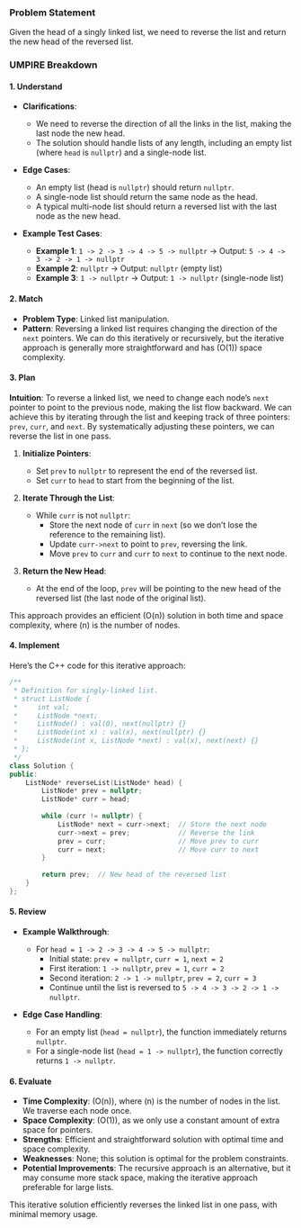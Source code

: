 ### Problem Statement

Given the head of a singly linked list, we need to reverse the list and return the new head of the reversed list.

### UMPIRE Breakdown

#### **1. Understand**
- **Clarifications**:
  - We need to reverse the direction of all the links in the list, making the last node the new head.
  - The solution should handle lists of any length, including an empty list (where `head` is `nullptr`) and a single-node list.
  
- **Edge Cases**:
  - An empty list (head is `nullptr`) should return `nullptr`.
  - A single-node list should return the same node as the head.
  - A typical multi-node list should return a reversed list with the last node as the new head.

- **Example Test Cases**:
  - **Example 1**: `1 -> 2 -> 3 -> 4 -> 5 -> nullptr` → Output: `5 -> 4 -> 3 -> 2 -> 1 -> nullptr`
  - **Example 2**: `nullptr` → Output: `nullptr` (empty list)
  - **Example 3**: `1 -> nullptr` → Output: `1 -> nullptr` (single-node list)

#### **2. Match**
- **Problem Type**: Linked list manipulation.
- **Pattern**: Reversing a linked list requires changing the direction of the `next` pointers. We can do this iteratively or recursively, but the iterative approach is generally more straightforward and has \(O(1)\) space complexity.

#### **3. Plan**

**Intuition**:
To reverse a linked list, we need to change each node’s `next` pointer to point to the previous node, making the list flow backward. We can achieve this by iterating through the list and keeping track of three pointers: `prev`, `curr`, and `next`. By systematically adjusting these pointers, we can reverse the list in one pass.

1. **Initialize Pointers**:
   - Set `prev` to `nullptr` to represent the end of the reversed list.
   - Set `curr` to `head` to start from the beginning of the list.

2. **Iterate Through the List**:
   - While `curr` is not `nullptr`:
     - Store the next node of `curr` in `next` (so we don’t lose the reference to the remaining list).
     - Update `curr->next` to point to `prev`, reversing the link.
     - Move `prev` to `curr` and `curr` to `next` to continue to the next node.

3. **Return the New Head**:
   - At the end of the loop, `prev` will be pointing to the new head of the reversed list (the last node of the original list).

This approach provides an efficient \(O(n)\) solution in both time and space complexity, where \(n\) is the number of nodes.

#### **4. Implement**

Here’s the C++ code for this iterative approach:

```cpp
/**
 * Definition for singly-linked list.
 * struct ListNode {
 *     int val;
 *     ListNode *next;
 *     ListNode() : val(0), next(nullptr) {}
 *     ListNode(int x) : val(x), next(nullptr) {}
 *     ListNode(int x, ListNode *next) : val(x), next(next) {}
 * };
 */
class Solution {
public:
    ListNode* reverseList(ListNode* head) {
        ListNode* prev = nullptr;
        ListNode* curr = head;
        
        while (curr != nullptr) {
            ListNode* next = curr->next;  // Store the next node
            curr->next = prev;            // Reverse the link
            prev = curr;                  // Move prev to curr
            curr = next;                  // Move curr to next
        }
        
        return prev;  // New head of the reversed list
    }
};
```

#### **5. Review**
- **Example Walkthrough**:
  - For `head = 1 -> 2 -> 3 -> 4 -> 5 -> nullptr`:
    - Initial state: `prev = nullptr`, `curr = 1`, `next = 2`
    - First iteration: `1 -> nullptr`, `prev = 1`, `curr = 2`
    - Second iteration: `2 -> 1 -> nullptr`, `prev = 2`, `curr = 3`
    - Continue until the list is reversed to `5 -> 4 -> 3 -> 2 -> 1 -> nullptr`.

- **Edge Case Handling**:
  - For an empty list (`head = nullptr`), the function immediately returns `nullptr`.
  - For a single-node list (`head = 1 -> nullptr`), the function correctly returns `1 -> nullptr`.

#### **6. Evaluate**
- **Time Complexity**: \(O(n)\), where \(n\) is the number of nodes in the list. We traverse each node once.
- **Space Complexity**: \(O(1)\), as we only use a constant amount of extra space for pointers.
- **Strengths**: Efficient and straightforward solution with optimal time and space complexity.
- **Weaknesses**: None; this solution is optimal for the problem constraints.
- **Potential Improvements**: The recursive approach is an alternative, but it may consume more stack space, making the iterative approach preferable for large lists.

This iterative solution efficiently reverses the linked list in one pass, with minimal memory usage.